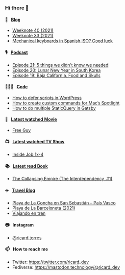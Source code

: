 ### Hi there 👋

#### 📝 &nbsp;&nbsp;[Blog](https://ricard.blog)

- [Weeknote 40 (2021)](https://ricard.blog/weeknote/week-40-2021/)
- [Weeknote 33 (2021)](https://ricard.blog/weeknote/week-33-2021/)
- [Mechanical keyboards in Spanish ISO? Good luck](https://ricard.blog/rant/mechanical-keyboards-in-spanish-iso-good-luck/)

#### 🎙 &nbsp;&nbsp;[Podcast](https://ricard.blog/podcast)

- [Episode 21: 5 things we didn&#39;t know we needed](https://anchor.fm/quicoto/episodes/Episode-21-5-things-we-didnt-know-we-needed-e1104tq)
- [Episode 20: Lunar New Year in South Korea](https://anchor.fm/quicoto/episodes/Episode-20-Lunar-New-Year-in-South-Korea-ert212)
- [Episode 19: Baja California, Food and Skulls](https://anchor.fm/quicoto/episodes/Episode-19-Baja-California--Food-and-Skulls-epmne0)

#### 👨🏻‍💻 &nbsp;&nbsp;[Code](https://ricard.dev)

- [How to defer scripts in WordPress](https://ricard.dev/how-to-defer-scripts-in-wordpress/)
- [How to create custom commands for Mac’s Spotlight](https://ricard.dev/how-to-create-custom-commands-for-macs-spotlight/)
- [How to do multiple StaticQuery in Gatsby](https://ricard.dev/how-to-do-multiple-staticquery-in-gatsby/)

#### 🍿 &nbsp;&nbsp;[Latest watched Movie](https://quicoto.github.io/reviews/movies/)

- [Free Guy](https://quicoto.github.io/reviews/movies/free-guy/)

#### 📺 &nbsp;&nbsp;[Latest watched TV Show](https://quicoto.github.io/reviews/tv-shows)

- [Inside Job 1x-4](https://quicoto.github.io/reviews/tv-shows/inside-job/1x-4/)

#### 📚 &nbsp;&nbsp;[Latest read Book](https://ricard.blog/books/)

- [The Collapsing Empire (The Interdependency, #1)](https://www.goodreads.com/review/show/3758663519?utm_medium=api&amp;utm_source=rss)

#### ✈️ &nbsp;&nbsp;[Travel Blog](https://www.quicoto.com/)

- [Playa de La Concha en San Sebastián – País Vasco](https://www.quicoto.com/playa-de-la-concha-en-san-sebastian-pais-vasco/)
- [Playa de La Barceloneta (2021)](https://www.quicoto.com/playa-de-la-barceloneta-2021/)
- [Viajando en tren](https://www.quicoto.com/viajando-en-tren/)

#### 📷 &nbsp;&nbsp;Instagram
- [@ricard.torres](https://www.instagram.com/ricard.torres/)

#### 📫 &nbsp;&nbsp;How to reach me

- Twitter: https://twitter.com/ricard_dev
- Fediverse: https://mastodon.technology/@ricard_dev
